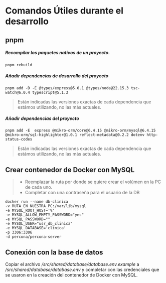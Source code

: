 # Comandos Útiles durante el desarrollo

## pnpm

##### Recompilar los paquetes nativos de un proyecto.

```
pnpm rebuild
```

##### Añadir dependencias de desarrollo del proyecto

```
pnpm add -D -E @types/express@5.0.1 @types/node@22.15.3 tsc-watch@6.0.4 typescript@5.1.3
```

> Están indicadas las versiones exactas de cada dependencia que estámos utilizando, no las más actuales.

##### Añadir dependencias del proyecto

```
pnpm add -E  express @mikro-orm/core@6.4.15 @mikro-orm/mysql@6.4.15 @mikro-orm/sql-highlighter@1.0.1 reflect-metadata@0.2.2 dotenv http-status-codes
```

> Están indicadas las versiones exactas de cada dependencia que estámos utilizando, no las más actuales.

## Crear contenedor de Docker con MySQL

> - Reemplazar la ruta por donde se quiere crear el volúmen en la PC de cada uno.
> - Completar con una contraseña para el usuario de la DB

```
docker run --name db-clinica
-v RUTA_EN_NUESTRA_PC:/var/lib/mysql
-e MYSQL_ROOT_HOST='%'
-e MYSQL_ALLOW_EMPTY_PASSWORD="yes"
-e MYSQL_PASSWORD=""
-e MYSQL_USER="usr_db_clinica"
-e MYSQL_DATABASE='clinica'
-p 3306:3306
-d percona/percona-server
```

## Conexión con la base de datos

Copiar el archivo _/src/shared/database/database.env.example_ a _/src/shared/database/database.env_ y completar con las credenciales que se usaron en la creación del contenedor de Docker con MySQL.
